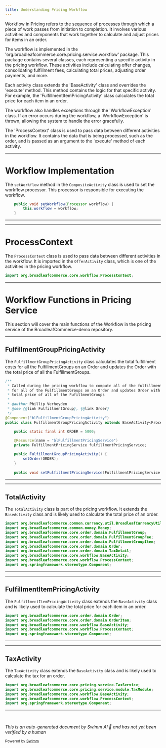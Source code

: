 ```yaml
---
title: Understanding Pricing Workflow
---
```

Workflow in Pricing refers to the sequence of processes through which a piece of work passes from initiation to completion. It involves various activities and components that work together to calculate and adjust prices for items in an order.

The workflow is implemented in the 'org.broadleafcommerce.core.pricing.service.workflow' package. This package contains several classes, each representing a specific activity in the pricing workflow. These activities include calculating offer changes, consolidating fulfillment fees, calculating total prices, adjusting order payments, and more.

Each activity class extends the 'BaseActivity' class and overrides the 'execute' method. This method contains the logic for that specific activity. For example, the 'FulfillmentItemPricingActivity' class calculates the total price for each item in an order.

The workflow also handles exceptions through the 'WorkflowException' class. If an error occurs during the workflow, a 'WorkflowException' is thrown, allowing the system to handle the error gracefully.

The 'ProcessContext' class is used to pass data between different activities in the workflow. It contains the data that is being processed, such as the order, and is passed as an argument to the 'execute' method of each activity.

<SwmSnippet path="/core/broadleaf-framework/src/main/java/org/broadleafcommerce/core/pricing/service/workflow/CompositeActivity.java" line="43">

---

# Workflow Implementation

The `setWorkflow` method in the `CompositeActivity` class is used to set the workflow processor. This processor is responsible for executing the workflow.

```java
    public void setWorkflow(Processor workflow) {
        this.workflow = workflow;
    }
```

---

</SwmSnippet>

<SwmSnippet path="/core/broadleaf-framework/src/main/java/org/broadleafcommerce/core/pricing/service/workflow/OfferActivity.java" line="28">

---

# ProcessContext

The `ProcessContext` class is used to pass data between different activities in the workflow. It is imported in the `OfferActivity` class, which is one of the activities in the pricing workflow.

```java
import org.broadleafcommerce.core.workflow.ProcessContext;
```

---

</SwmSnippet>

# Workflow Functions in Pricing Service

This section will cover the main functions of the Workflow in the pricing service of the BroadleafCommerce-demo repository.

<SwmSnippet path="/core/broadleaf-framework/src/main/java/org/broadleafcommerce/core/pricing/service/workflow/FulfillmentGroupPricingActivity.java" line="33">

---

## FulfillmentGroupPricingActivity

The `FulfillmentGroupPricingActivity` class calculates the total fulfillment costs for all the FulfillmentGroups on an Order and updates the Order with the total price of all the FulfillmentGroups.

```java
/**
 * Called during the pricing workflow to compute all of the fulfillment costs
 * for all of the FulfillmentGroups on an Order and updates Order with the
 * total price of all of the FufillmentGroups
 * 
 * @author Phillip Verheyden
 * @see {@link FulfillmentGroup}, {@link Order}
 */
@Component("blFulfillmentGroupPricingActivity")
public class FulfillmentGroupPricingActivity extends BaseActivity<ProcessContext<Order>> {

    public static final int ORDER = 5000;
    
    @Resource(name = "blFulfillmentPricingService")
    private FulfillmentPricingService fulfillmentPricingService;

    public FulfillmentGroupPricingActivity() {
        setOrder(ORDER);
    }
    
    public void setFulfillmentPricingService(FulfillmentPricingService fulfillmentPricingService) {
```

---

</SwmSnippet>

<SwmSnippet path="/core/broadleaf-framework/src/main/java/org/broadleafcommerce/core/pricing/service/workflow/TotalActivity.java" line="20">

---

## TotalActivity

The `TotalActivity` class is part of the pricing workflow. It extends the `BaseActivity` class and is likely used to calculate the total price of an order.

```java
import org.broadleafcommerce.common.currency.util.BroadleafCurrencyUtils;
import org.broadleafcommerce.common.money.Money;
import org.broadleafcommerce.core.order.domain.FulfillmentGroup;
import org.broadleafcommerce.core.order.domain.FulfillmentGroupFee;
import org.broadleafcommerce.core.order.domain.FulfillmentGroupItem;
import org.broadleafcommerce.core.order.domain.Order;
import org.broadleafcommerce.core.order.domain.TaxDetail;
import org.broadleafcommerce.core.workflow.BaseActivity;
import org.broadleafcommerce.core.workflow.ProcessContext;
import org.springframework.stereotype.Component;
```

---

</SwmSnippet>

<SwmSnippet path="/core/broadleaf-framework/src/main/java/org/broadleafcommerce/core/pricing/service/workflow/FulfillmentItemPricingActivity.java" line="26">

---

## FulfillmentItemPricingActivity

The `FulfillmentItemPricingActivity` class extends the `BaseActivity` class and is likely used to calculate the total price for each item in an order.

```java
import org.broadleafcommerce.core.order.domain.Order;
import org.broadleafcommerce.core.order.domain.OrderItem;
import org.broadleafcommerce.core.workflow.BaseActivity;
import org.broadleafcommerce.core.workflow.ProcessContext;
import org.springframework.stereotype.Component;
```

---

</SwmSnippet>

<SwmSnippet path="/core/broadleaf-framework/src/main/java/org/broadleafcommerce/core/pricing/service/workflow/TaxActivity.java" line="21">

---

## TaxActivity

The `TaxActivity` class extends the `BaseActivity` class and is likely used to calculate the tax for an order.

```java
import org.broadleafcommerce.core.pricing.service.TaxService;
import org.broadleafcommerce.core.pricing.service.module.TaxModule;
import org.broadleafcommerce.core.workflow.BaseActivity;
import org.broadleafcommerce.core.workflow.ProcessContext;
import org.springframework.stereotype.Component;
```

---

</SwmSnippet>

&nbsp;

*This is an auto-generated document by Swimm AI 🌊 and has not yet been verified by a human*

<SwmMeta version="3.0.0" repo-id="Z2l0aHViJTNBJTNBQnJvYWRsZWFmQ29tbWVyY2UtZGVtbyUzQSUzQWdpbGFkbmF2b3Q=" repo-name="BroadleafCommerce-demo" doc-type="overview"><sup>Powered by [Swimm](/)</sup></SwmMeta>
